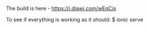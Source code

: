 The build is here - https://i.diawi.com/wEqCis

To see if everything is working as it should:
$ ionic serve 